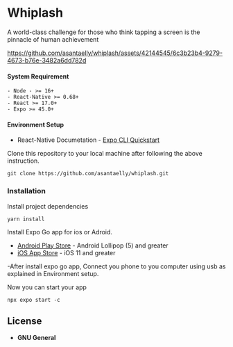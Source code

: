 # Whiplash

A world-class challenge for those who think tapping a screen is the pinnacle of human achievement



https://github.com/asantaelly/whiplash/assets/42144545/6c3b23b4-9279-4673-b76e-3482a6dd782d




#### System Requirement

    - Node - >= 16+
    - React-Native >= 0.68+
    - React >= 17.0+
    - Expo >= 45.0+


#### Environment Setup

- React-Native Documetation - [Expo CLI Quickstart](https://reactnative.dev/docs/environment-setup)


Clone this repository to your local machine after following the above instruction.

```
git clone https://github.com/asantaelly/whiplash.git
```

### Installation

Install project dependencies

```
yarn install
```
  
Install Expo Go app for ios or Adroid.

- [Android Play Store](https://play.google.com/store/apps/details?id=host.exp.exponent) - Android Lollipop (5) and greater
- [iOS App Store](https://apps.apple.com/app/expo-go/id982107779) -  iOS 11 and greater

 
 -After install expo go app, Connect you phone to you computer using usb as explained in Environment setup.
 
 Now you can start your app
 ```
 npx expo start -c
 ```

## License

* **GNU General**  

